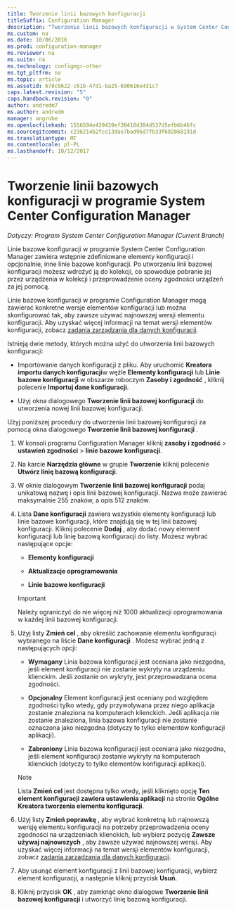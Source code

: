 ```yaml
---
title: Tworzenie linii bazowych konfiguracji
titleSuffix: Configuration Manager
description: "Tworzenie linii bazowych konfiguracji w System Center Configuration Manager można wdrożyć do kolekcji."
ms.custom: na
ms.date: 10/06/2016
ms.prod: configuration-manager
ms.reviewer: na
ms.suite: na
ms.technology: configmgr-other
ms.tgt_pltfrm: na
ms.topic: article
ms.assetid: 678c9622-c61b-47d1-ba25-690616e431c7
caps.latest.revision: "5"
caps.handback.revision: "0"
author: andredm7
ms.author: andredm
manager: angrobe
ms.openlocfilehash: 1556594e439439ef30418d384d537d5efb6b46fc
ms.sourcegitcommit: c236214b2fcc13dae7bad96d7fb33f692868191d
ms.translationtype: MT
ms.contentlocale: pl-PL
ms.lasthandoff: 10/12/2017
---
```

# <a name="create-configuration-baselines-in-system-center-configuration-manager"></a>Tworzenie linii bazowych konfiguracji w programie System Center Configuration Manager

*Dotyczy: Program System Center Configuration Manager (Current Branch)*


Linie bazowe konfiguracji w programie System Center Configuration Manager zawiera wstępnie zdefiniowane elementy konfiguracji i opcjonalnie, inne linie bazowe konfiguracji. Po utworzeniu linii bazowej konfiguracji możesz wdrożyć ją do kolekcji, co spowoduje pobranie jej przez urządzenia w kolekcji i przeprowadzenie oceny zgodności urządzeń za jej pomocą.  

 Linie bazowe konfiguracji w programie Configuration Manager mogą zawierać konkretne wersje elementów konfiguracji lub można skonfigurować tak, aby zawsze używać najnowszej wersji elementu konfiguracji. Aby uzyskać więcej informacji na temat wersji elementów konfiguracji, zobacz [zadania zarządzania dla danych konfiguracji](../../compliance/deploy-use/management-tasks-for-configuration-data.md).  

 Istnieją dwie metody, których można użyć do utworzenia linii bazowych konfiguracji:  

-   Importowanie danych konfiguracji z pliku. Aby uruchomić **Kreatora importu danych konfiguracji**w węźle **Elementy konfiguracji** lub **Linie bazowe konfiguracji** w obszarze roboczym **Zasoby i zgodność** , kliknij polecenie **Importuj dane konfiguracji**.  

-   Użyj okna dialogowego **Tworzenie linii bazowej konfiguracji** do utworzenia nowej linii bazowej konfiguracji.  

 Użyj poniższej procedury do utworzenia linii bazowej konfiguracji za pomocą okna dialogowego **Tworzenie linii bazowej konfiguracji** .  

1.  W konsoli programu Configuration Manager kliknij **zasoby i zgodność** > **ustawień zgodności** > **linie bazowe konfiguracji**.  

3.  Na karcie **Narzędzia główne** w grupie **Tworzenie** kliknij polecenie **Utwórz linię bazową konfiguracji**.  

4.  W oknie dialogowym **Tworzenie linii bazowej konfiguracji** podaj unikatową nazwę i opis linii bazowej konfiguracji. Nazwa może zawierać maksymalnie 255 znaków, a opis 512 znaków.  

5.  Lista **Dane konfiguracji** zawiera wszystkie elementy konfiguracji lub linie bazowe konfiguracji, które znajdują się w tej linii bazowej konfiguracji. Kliknij polecenie **Dodaj** , aby dodać nowy element konfiguracji lub linię bazową konfiguracji do listy. Możesz wybrać następujące opcje:  

    -   **Elementy konfiguracji**  

    -   **Aktualizacje oprogramowania**  

    -   **Linie bazowe konfiguracji**  
      > [!IMPORTANT]
      > Należy ograniczyć do nie więcej niż 1000 aktualizacji oprogramowania w każdej linii bazowej konfiguracji.
6.  Użyj listy **Zmień cel** , aby określić zachowanie elementu konfiguracji wybranego na liście **Dane konfiguracji** . Możesz wybrać jedną z następujących opcji:  

    -   **Wymagany** Linia bazowa konfiguracji jest oceniana jako niezgodna, jeśli element konfiguracji nie zostanie wykryty na urządzeniu klienckim. Jeśli zostanie on wykryty, jest przeprowadzana ocena zgodności.  

    -   **Opcjonalny** Element konfiguracji jest oceniany pod względem zgodności tylko wtedy, gdy przywoływana przez niego aplikacja zostanie znaleziona na komputerach klienckich. Jeśli aplikacja nie zostanie znaleziona, linia bazowa konfiguracji nie zostanie oznaczona jako niezgodna (dotyczy to tylko elementów konfiguracji aplikacji).  

    -   **Zabroniony** Linia bazowa konfiguracji jest oceniana jako niezgodna, jeśli element konfiguracji zostanie wykryty na komputerach klienckich (dotyczy to tylko elementów konfiguracji aplikacji).  

    > [!NOTE]
    >  Lista **Zmień cel** jest dostępna tylko wtedy, jeśli kliknięto opcję **Ten element konfiguracji zawiera ustawienia aplikacji** na stronie **Ogólne** **Kreatora tworzenia elementu konfiguracji**.  

7.  Użyj listy **Zmień poprawkę** , aby wybrać konkretną lub najnowszą wersję elementu konfiguracji na potrzeby przeprowadzenia oceny zgodności na urządzeniach klienckich, lub wybierz pozycję **Zawsze używaj najnowszych** , aby zawsze używać najnowszej wersji. Aby uzyskać więcej informacji na temat wersji elementów konfiguracji, zobacz [zadania zarządzania dla danych konfiguracji](../../compliance/deploy-use/management-tasks-for-configuration-data.md).  

8.  Aby usunąć element konfiguracji z linii bazowej konfiguracji, wybierz element konfiguracji, a następnie kliknij przycisk **Usuń**.  

9. Kliknij przycisk **OK** , aby zamknąć okno dialogowe **Tworzenie linii bazowej konfiguracji** i utworzyć linię bazową konfiguracji.  
